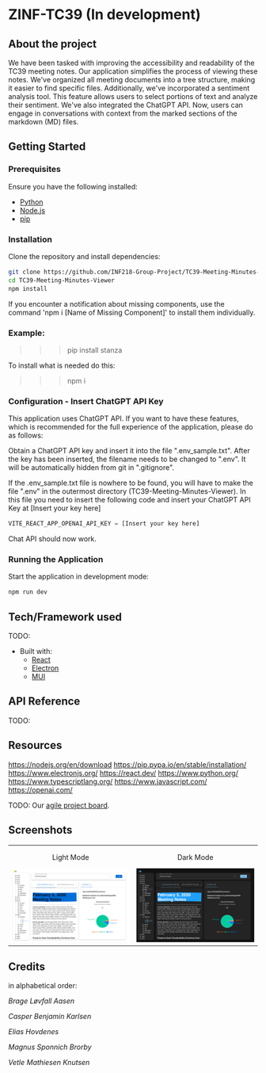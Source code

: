 # ZINF-TC39 (In development)

## About the project

We have been tasked with improving the accessibility and readability of the TC39 meeting notes. Our application simplifies the process of viewing these notes. We've organized all meeting documents into a tree structure, making it easier to find specific files. Additionally, we've incorporated a sentiment analysis tool. This feature allows users to select portions of text and analyze their sentiment. We've also integrated the ChatGPT API. Now, users can engage in conversations with context from the marked sections of the markdown (MD) files.

## Getting Started

### Prerequisites

Ensure you have the following installed:

- [Python](https://www.python.org/downloads/)
- [Node.js](https://nodejs.org/en/download/)
- [pip](https://pip.pypa.io/en/stable/installation/)

### Installation

Clone the repository and install dependencies:

```sh
git clone https://github.com/INF218-Group-Project/TC39-Meeting-Minutes-Viewer
cd TC39-Meeting-Minutes-Viewer
npm install
```

If you encounter a notification about missing components,
use the command 'npm i [Name of Missing Component]' to install them individually.

### Example:


>>> pip install stanza


To install what is needed do this:

>>> npm i


### Configuration - Insert ChatGPT API Key

This application uses ChatGPT API. If you want to have these features, which is recommended for the full experience of the application, please do as follows:

Obtain a ChatGPT API key and insert it into the file ".env_sample.txt".
After the key has been inserted, the filename needs to be changed to ".env". It will be automatically hidden from git in ".gitignore".

If the .env_sample.txt file is nowhere to be found, you will have to make the file ".env" in the outermost directory (TC39-Meeting-Minutes-Viewer). In this file you need to insert the following code and insert your ChatGPT API Key at [Insert your key here]

```Typescript
VITE_REACT_APP_OPENAI_API_KEY = [Insert your key here]
```

Chat API should now work.

### Running the Application

Start the application in development mode:

```Java
npm run dev
```

## Tech/Framework used

TODO:

- Built with:
  - [React](https://react.dev/)
  - [Electron](https://www.electronjs.org/)
  - [MUI](https://mui.com/)

## API Reference

TODO:

## Resources

https://nodejs.org/en/download
https://pip.pypa.io/en/stable/installation/
https://www.electronjs.org/
https://react.dev/
https://www.python.org/
https://www.typescriptlang.org/
https://www.javascript.com/
https://openai.com/

TODO:
Our [agile project board](https://trello.com/b/vpTSGlQt/zinf-tc39).

## Screenshots

<table>
  <tr>
    <td>
      <p align="center">Light Mode</p>
      <img src="src/renderer/assets/screenshots/light-mode.png" alt="App - Light mode" width="600"/>
    </td>
    <td>
      <p align="center">Dark Mode</p>
      <img src="src/renderer/assets/screenshots/dark-mode.png" alt="App - Dark mode" width="600"/>
    </td>
  </tr>
</table>

## Credits

in alphabetical order:

_Brage Løvfall Aasen_

_Casper Benjamin Karlsen_

_Elias Hovdenes_

_Magnus Sponnich Brorby_

_Vetle Mathiesen Knutsen_
